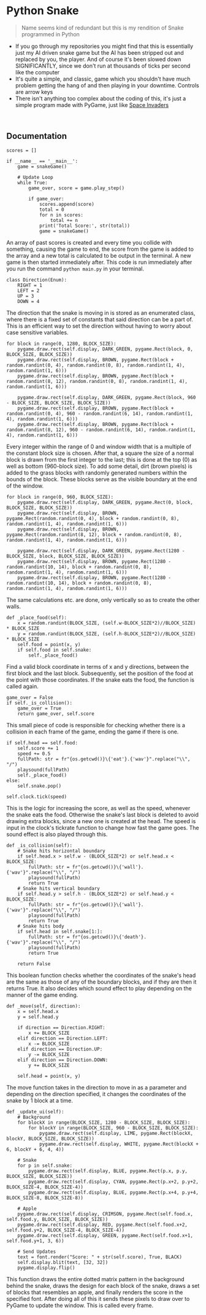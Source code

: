 # Python Snake
> Name seems kind of redundant but this is my rendition of Snake programmed in Python

- If you go through my repositories you might find that this is essentially just my AI driven snake game but the AI has been stripped out and replaced by you, the player. And of course it's been slowed down SIGNIFICANTLY, since we don't run at thousands of ticks per second like the computer
- It's quite a simple, and classic, game which you shouldn't have much problem getting the hang of and then playing in your downtime. Controls are arrow keys
- There isn't anything too complex about the coding of this, it's just a simple program made with PyGame, just like [Space Invaders](https://www.github.com/Gyryk/SpaceInvaders)
<br>

## Documentation
```
scores = []

if __name__ == '__main__':
    game = snakeGame()

    # Update Loop
    while True:
        game_over, score = game.play_step()

        if game_over:
            scores.append(score)
            total = 0
            for n in scores:
                total += n
            print('Total Score:', str(total))
            game = snakeGame()
```
An array of past scores is created and every time you collide with something, causing the game to end, the score from the game is added to the array and a new total is calculated to be output in the terminal. A new game is then started immediately after. This code is run immediately after you run the command `python main.py` in your terminal.

```
class Direction(Enum):
    RIGHT = 1
    LEFT = 2
    UP = 3
    DOWN = 4
```
The direction that the snake is moving in is stored as an enumerated class, where there is a fixed set of constants that said direction can be a part of. This is an efficient way to set the direction without having to worry about case sensitive variables.

```
for block in range(0, 1280, BLOCK_SIZE):
    pygame.draw.rect(self.display, DARK_GREEN, pygame.Rect(block, 0, BLOCK_SIZE, BLOCK_SIZE))
    pygame.draw.rect(self.display, BROWN, pygame.Rect(block + random.randint(0, 4), random.randint(0, 8), random.randint(1, 4), random.randint(1, 6)))
    pygame.draw.rect(self.display, BROWN, pygame.Rect(block + random.randint(8, 12), random.randint(0, 8), random.randint(1, 4), random.randint(1, 6)))

    pygame.draw.rect(self.display, DARK_GREEN, pygame.Rect(block, 960 - BLOCK_SIZE, BLOCK_SIZE, BLOCK_SIZE))
    pygame.draw.rect(self.display, BROWN, pygame.Rect(block + random.randint(0, 4), 960 - random.randint(6, 14), random.randint(1, 4), random.randint(1, 6)))
    pygame.draw.rect(self.display, BROWN, pygame.Rect(block + random.randint(8, 12), 960 - random.randint(6, 14), random.randint(1, 4), random.randint(1, 6)))
```
Every integer within the range of 0 and window width that is a multiple of the constant block size is chosen. After that, a square the size of a normal block is drawn from the first integer to the last; this is done at the top (0) as well as bottom (960-block size). To add some detail, dirt (brown pixels) is added to the grass blocks with randomly generated numbers within the bounds of the block.
These blocks serve as the visible boundary at the end of the window.
```
for block in range(0, 960, BLOCK_SIZE):
    pygame.draw.rect(self.display, DARK_GREEN, pygame.Rect(0, block, BLOCK_SIZE, BLOCK_SIZE))
    pygame.draw.rect(self.display, BROWN, pygame.Rect(random.randint(0, 4), block + random.randint(0, 8), random.randint(1, 4), random.randint(1, 6)))
    pygame.draw.rect(self.display, BROWN, pygame.Rect(random.randint(8, 12), block + random.randint(0, 8), random.randint(1, 4), random.randint(1, 6)))

    pygame.draw.rect(self.display, DARK_GREEN, pygame.Rect(1280 - BLOCK_SIZE, block, BLOCK_SIZE, BLOCK_SIZE))
    pygame.draw.rect(self.display, BROWN, pygame.Rect(1280 - random.randint(10, 14), block + random.randint(0, 8), random.randint(1, 4), random.randint(1, 6)))
    pygame.draw.rect(self.display, BROWN, pygame.Rect(1280 - random.randint(10, 14), block + random.randint(0, 8), random.randint(1, 4), random.randint(1, 6)))
```
The same calculations etc. are done, only vertically so as to create the other walls.

```
def _place_food(self):
    x = random.randint(BLOCK_SIZE, (self.w-BLOCK_SIZE*2)//BLOCK_SIZE) * BLOCK_SIZE
    y = random.randint(BLOCK_SIZE, (self.h-BLOCK_SIZE*2)//BLOCK_SIZE) * BLOCK_SIZE
    self.food = point(x, y)
    if self.food in self.snake:
        self._place_food()
```
Find a valid block coordinate in terms of x and y directions, between the first block and the last block. Subsequently, set the position of the food at the point with those coordinates. If the snake eats the food, the function is called again.

```
game_over = False
if self._is_collision():
    game_over = True
    return game_over, self.score
```
This small piece of code is responsible for checking whether there is a collision in each frame of the game, ending the game if there is one.

```
if self.head == self.food:
    self.score += 1
    speed += 0.5
    fullPath: str = fr"{os.getcwd()}\{'eat'}.{'wav'}".replace("\\", "/")
    playsound(fullPath)
    self._place_food()
else:
    self.snake.pop()
        
self.clock.tick(speed)
```
This is the logic for increasing the score, as well as the speed, whenever the snake eats the food. Otherwise the snake's last block is deleted to avoid drawing extra blocks, since a new one is created at the head. The speed is input in the clock's tickrate function to change how fast the game goes. The sound effect is also played through this.

```
def _is_collision(self):
    # Snake hits horizontal boundary
    if self.head.x > self.w - (BLOCK_SIZE*2) or self.head.x < BLOCK_SIZE:
        fullPath: str = fr"{os.getcwd()}\{'wall'}.{'wav'}".replace("\\", "/")
        playsound(fullPath)
        return True
    # Snake hits vertical boundary
    if self.head.y > self.h - (BLOCK_SIZE*2) or self.head.y < BLOCK_SIZE:
        fullPath: str = fr"{os.getcwd()}\{'wall'}.{'wav'}".replace("\\", "/")
        playsound(fullPath)
        return True
    # Snake hits body
    if self.head in self.snake[1:]:
        fullPath: str = fr"{os.getcwd()}\{'death'}.{'wav'}".replace("\\", "/")
        playsound(fullPath)
        return True

    return False
```
This boolean function checks whether the coordinates of the snake's head are the same as those of any of the boundary blocks, and if they are then it returns True. It also decides which sound effect to play depending on the manner of the game ending.

```
def _move(self, direction):
    x = self.head.x
    y = self.head.y

    if direction == Direction.RIGHT:
        x += BLOCK_SIZE
    elif direction == Direction.LEFT:
        x -= BLOCK_SIZE
    elif direction == Direction.UP:
        y -= BLOCK_SIZE
    elif direction == Direction.DOWN:
        y += BLOCK_SIZE

    self.head = point(x, y)
```
The move function takes in the direction to move in as a parameter and depending on the direction specified, it changes the coordinates of the snake by 1 block at a time.

```
def _update_ui(self):
    # Background
    for blockX in range(BLOCK_SIZE, 1280 - BLOCK_SIZE, BLOCK_SIZE):
        for blockY in range(BLOCK_SIZE, 960 - BLOCK_SIZE, BLOCK_SIZE):
            pygame.draw.rect(self.display, LIME, pygame.Rect(blockX, blockY, BLOCK_SIZE, BLOCK_SIZE))
            pygame.draw.rect(self.display, WHITE, pygame.Rect(blockX + 6, blockY + 6, 4, 4))

    # Snake
    for p in self.snake:
        pygame.draw.rect(self.display, BLUE, pygame.Rect(p.x, p.y, BLOCK_SIZE, BLOCK_SIZE))
        pygame.draw.rect(self.display, CYAN, pygame.Rect(p.x+2, p.y+2, BLOCK_SIZE-4, BLOCK_SIZE-4))
        pygame.draw.rect(self.display, BLUE, pygame.Rect(p.x+4, p.y+4, BLOCK_SIZE-8, BLOCK_SIZE-8))

    # Apple
    pygame.draw.rect(self.display, CRIMSON, pygame.Rect(self.food.x, self.food.y, BLOCK_SIZE, BLOCK_SIZE))
    pygame.draw.rect(self.display, RED, pygame.Rect(self.food.x+2, self.food.y+2, BLOCK_SIZE-4, BLOCK_SIZE-4))
    pygame.draw.rect(self.display, GREEN, pygame.Rect(self.food.x+1, self.food.y+1, 3, 6))

    # Send Updates
    text = font.render("Score: " + str(self.score), True, BLACK)
    self.display.blit(text, [32, 32])
    pygame.display.flip()
```
This function draws the entire dotted matrix pattern in the background behind the snake, draws the design for each block of the snake, draws a set of blocks that resembles an apple, and finally renders the score in the specified font. After doing all of this it sends these pixels to draw over to PyGame to update the window. This is called every frame.
